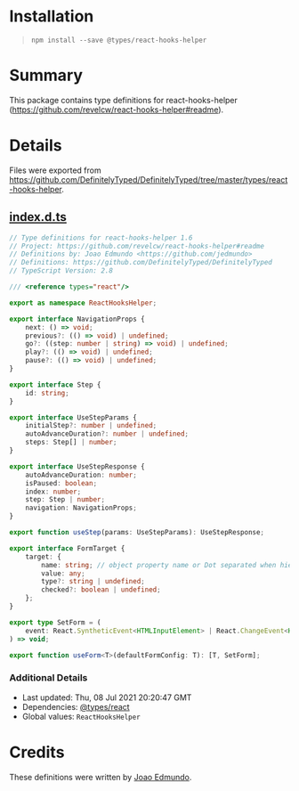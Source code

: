 # Installation
> `npm install --save @types/react-hooks-helper`

# Summary
This package contains type definitions for react-hooks-helper (https://github.com/revelcw/react-hooks-helper#readme).

# Details
Files were exported from https://github.com/DefinitelyTyped/DefinitelyTyped/tree/master/types/react-hooks-helper.
## [index.d.ts](https://github.com/DefinitelyTyped/DefinitelyTyped/tree/master/types/react-hooks-helper/index.d.ts)
````ts
// Type definitions for react-hooks-helper 1.6
// Project: https://github.com/revelcw/react-hooks-helper#readme
// Definitions by: Joao Edmundo <https://github.com/jedmundo>
// Definitions: https://github.com/DefinitelyTyped/DefinitelyTyped
// TypeScript Version: 2.8

/// <reference types="react"/>

export as namespace ReactHooksHelper;

export interface NavigationProps {
    next: () => void;
    previous?: (() => void) | undefined;
    go?: ((step: number | string) => void) | undefined;
    play?: (() => void) | undefined;
    pause?: (() => void) | undefined;
}

export interface Step {
    id: string;
}

export interface UseStepParams {
    initialStep?: number | undefined;
    autoAdvanceDuration?: number | undefined;
    steps: Step[] | number;
}

export interface UseStepResponse {
    autoAdvanceDuration: number;
    isPaused: boolean;
    index: number;
    step: Step | number;
    navigation: NavigationProps;
}

export function useStep(params: UseStepParams): UseStepResponse;

export interface FormTarget {
    target: {
        name: string; // object property name or Dot separated when hierarchical
        value: any;
        type?: string | undefined;
        checked?: boolean | undefined;
    };
}

export type SetForm = (
    event: React.SyntheticEvent<HTMLInputElement> | React.ChangeEvent<HTMLInputElement> | FormTarget,
) => void;

export function useForm<T>(defaultFormConfig: T): [T, SetForm];

````

### Additional Details
 * Last updated: Thu, 08 Jul 2021 20:20:47 GMT
 * Dependencies: [@types/react](https://npmjs.com/package/@types/react)
 * Global values: `ReactHooksHelper`

# Credits
These definitions were written by [Joao Edmundo](https://github.com/jedmundo).
